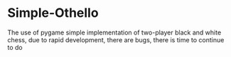 # Simple-Othello
The use of pygame simple implementation of two-player black and white chess, due to rapid development, there are bugs, there is time to continue to do
